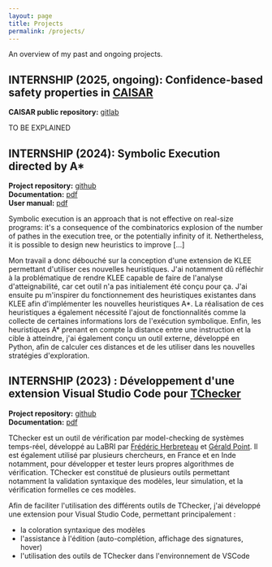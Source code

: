 ```yaml
---
layout: page
title: Projects
permalink: /projects/
---
```


An overview of my past and ongoing projects.

## INTERNSHIP (2025, ongoing): Confidence-based safety properties in <a href="https://www.caisar-platform.com/" target="_blank">CAISAR</a>

**CAISAR public repository:** <a href="https://git.frama-c.com/pub/caisar/" target="_blank">gitlab</a>

TO BE EXPLAINED

## INTERNSHIP (2024): Symbolic Execution directed by A*

**Project repository:** <a href="https://github.com/gardouin/klee-reach" target="_blank">github</a><br>
**Documentation:** <a href="../upload/klee_reach_developer_manual.pdf" target="_blank">pdf</a><br>
**User manual:** <a href="../upload/klee_reach_user_manual.pdf" target="_blank">pdf</a>

Symbolic execution is an approach that is not effective on real-size programs:
it's a consequence of the combinatorics explosion of the number of pathes in
the execution tree, or the potentially infinity of it. Nethertheless, it is
possible to design new heuristics to improve [...] 

<!-- L'exécution symbolique est une approche peu efficace sur des programmes de grande taille : c'est une -->
<!-- conséquence de l'explosion du nombre de chemins dans l'arbre d'exécution, voire de la potentielle infinité -->
<!-- de l'arbre d'exécution symbolique. Il est tout de même possible d'envisager de nouvelles heuristiques pour améliorer cette approche. Des <a href="https://link.springer.com/chapter/10.1007/978-3-031-47115-5_4" target="_blank">travaux réalisés par mes encadrants</a> s'intéressent à cette problématique et ont débouché sur deux nouvelles stratégies de recherche inspirées par l'algorithme A*. Ces heuristiques ont été implémentées dans <a href="https://binsec.github.io/" target="_blank">BINSEC</a>, un outil utilisant de l'exécution symbolique pour des programmes binaires. Cependant, ces approches peuvent également être implémentées dans d'autres outils, comme <a href="https://klee-se.org/" target="_blank">KLEE</a>, qui permet de faire de l'exécution symbolique sur des programmes écrits dans des langages de plus haut niveau. L'objectif de mon stage était donc d'implémenter ces heuristiques de recherche dans KLEE, ainsi que toutes les fonctionnalités nécessaires pour faire de l'analyse d'atteignabilité avec ce programme. -->

Mon travail a donc débouché sur la conception d'une extension de KLEE permettant d'utiliser ces nouvelles heuristiques.
J'ai notamment dû réfléchir à la problématique de rendre KLEE capable de faire de l'analyse d'atteignabilité, car cet outil n'a pas initialement été conçu pour ça.
J'ai ensuite pu m'inspirer du fonctionnement des heuristiques existantes dans KLEE afin d'implémenter les nouvelles heuristiques A*.
La réalisation de ces heuristiques a également nécessité l'ajout de fonctionnalités comme la collecte de certaines informations lors de l'exécution symbolique.
Enfin, les heuristiques A* prenant en compte la distance entre une instruction et la cible à atteindre, j'ai également conçu un outil externe, développé en Python, afin de calculer ces distances et de les utiliser dans les nouvelles stratégies d'exploration.

## INTERNSHIP (2023) : Développement d'une extension Visual Studio Code pour <a href="https://github.com/ticktac-project/tchecker" target="_blank">TChecker</a>

**Project repository:** <a href="https://github.com/gardouin/tchecker-vscode" target="_blank">github</a><br>
**Documentation:** <a href="../upload/tchecker_vscode_documentation.pdf" target="_blank">pdf</a>

TChecker est un outil de vérification par model-checking de systèmes temps-réel, développé au LaBRI par <a href="https://www.labri.fr/perso/herbrete/" target="_blank">Frédéric Herbreteau</a> et <a href="https://www.labri.fr/profil/Point_ID1084917772" target="_blank">Gérald Point</a>. Il est également utilisé par plusieurs chercheurs, en France et en Inde notamment, pour développer et tester leurs propres algorithmes de vérification. TChecker est constitué de plusieurs outils permettant notamment la validation syntaxique des modèles, leur simulation, et la vérification formelles ce ces modèles.

Afin de faciliter l'utilisation des différents outils de TChecker, j'ai développé une extension pour Visual Studio Code, permettant principalement :
- la coloration syntaxique des modèles
- l'assistance à l'édition (auto-complétion, affichage des signatures, hover)
- l'utilisation des outils de TChecker dans l'environnement de VSCode
